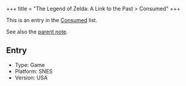 +++
title = "The Legend of Zelda: A Link to the Past > Consumed"
+++

This is an entry in the [Consumed](@/notes/Consumption/Consumed.md) list.

See also the [parent note](@/notes/The_Legend_of_Zelda_A_Link_to_the_Past/_index.md).

## Entry

- Type: Game
- Platform: SNES
- Version: USA
